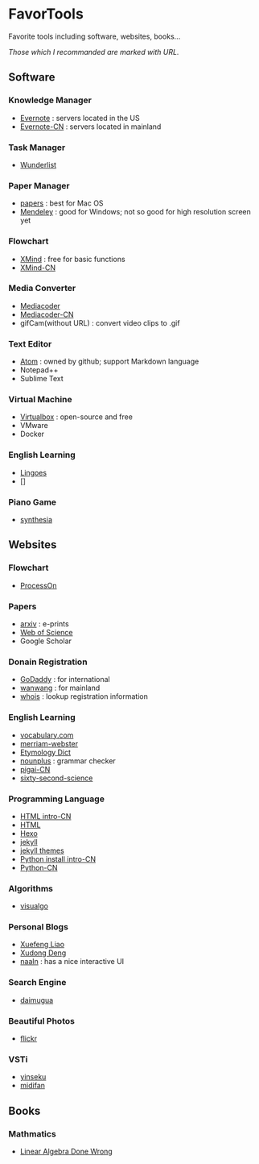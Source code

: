 # FavorTools
Favorite tools including software, websites, books...

*Those which I recommanded are marked with URL.*

## Software
### Knowledge Manager
- [Evernote](https://evernote.com) : servers located in the US
- [Evernote-CN](https://www.yinxiang.com/) : servers located in mainland

### Task Manager
- [Wunderlist](https://www.wunderlist.com/)

### Paper Manager
- [papers](http://papersapp.com/) : best for Mac OS
- [Mendeley](https://www.mendeley.com/) : good for Windows; not so good for high resolution screen yet

### Flowchart
- [XMind](http://www.xmind.net/) : free for basic functions
- [XMind-CN](http://www.xmindchina.net/)

### Media Converter
- [Mediacoder](http://www.mediacoderhq.com/)
- [Mediacoder-CN](http://www.mediacoder.com.cn/)
- gifCam(without URL) : convert video clips to .gif

### Text Editor
- [Atom](https://atom.io/) : owned by github; support Markdown language
- Notepad++
- Sublime Text

### Virtual Machine
- [Virtualbox](www.virtualbox.org) : open-source and free
- VMware
- Docker

### English Learning
- [Lingoes](http://www.lingoes.cn/)
- []

### Piano Game
- [synthesia](http://www.synthesiagame.com/)

## Websites
### Flowchart
- [ProcessOn](https://www.processon.com/)

### Papers
- [arxiv](https://arxiv.org/) : e-prints
- [Web of Science](www.isiknowledge.com)
- Google Scholar

### Donain Registration
- [GoDaddy](https://www.godaddy.com/) : for international
- [wanwang](https://wanwang.aliyun.com/) : for mainland
- [whois](https://whois.net/) : lookup registration information

### English Learning
- [vocabulary.com](vocabulary.com)
- [merriam-webster](https://www.merriam-webster.com/)
- [Etymology Dict](http://etymonline.com/)
- [nounplus](https://www.nounplus.net/) : grammar checker
- [pigai-CN](http://pigai.org/)
- [sixty-second-science](http://www.scientificamerican.com/podcast/60-second-science/)

### Programming Language
- [HTML intro-CN](https://deerchao.net/tutorials/html/html.htm)
- [HTML](https://www.w3schools.com/)
- [Hexo](https://hexo.io/docs/index.html)
- [jekyll](https://jekyllrb.com/)
- [jekyll themes](https://jekyllthemes.io/)
- [Python install intro-CN](http://share.fromwiz.com/share/s/3sW4qc0VC40a23KcyH11Fcav3iQVgl3VjQxj2gBC4G3Mq35h)
- [Python-CN](http://www.pythondoc.com/)

### Algorithms
- [visualgo](http://visualgo.net/)

### Personal Blogs
- [Xuefeng Liao](http://www.liaoxuefeng.com/)
- [Xudong Deng](http://www.jianshu.com/u/1562c7f16a04)
- [naaln](https://blog.naaln.com/) : has a nice interactive UI

### Search Engine
- [daimugua](http://md5.daimugua.com/)

### Beautiful Photos
- [flickr](https://www.flickr.com/)

### VSTi
- [yinseku](http://www.yinseku.com/)
- [midifan](http://www.midifan.com/)

## Books
### Mathmatics
- [Linear Algebra Done Wrong](https://www.math.brown.edu/~treil/papers/LADW/book.pdf)

